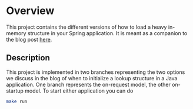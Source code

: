 # Overview

This project contains the different versions of how to load a heavy in-memory structure in your Spring application.
It is meant as a companion to the blog post [here](https://devflection.com).

## Description

This project is implemented in two branches representing the two options we discuss in the blog of when to initialize a lookup structure in a Java application.
One branch represents the on-request model, the other on-startup model.
To start either application you can do

```bash
make run
```
